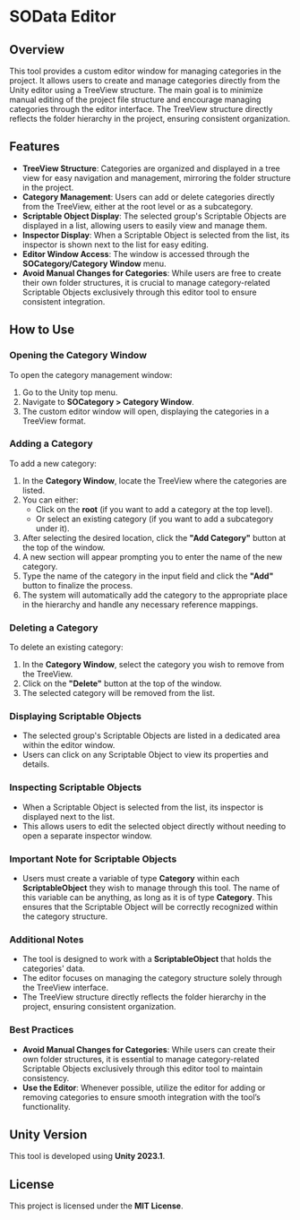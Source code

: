 # SOData Editor

## Overview
This tool provides a custom editor window for managing categories in the project. It allows users to create and manage categories directly from the Unity editor using a TreeView structure. The main goal is to minimize manual editing of the project file structure and encourage managing categories through the editor interface. The TreeView structure directly reflects the folder hierarchy in the project, ensuring consistent organization.

## Features
- **TreeView Structure**: Categories are organized and displayed in a tree view for easy navigation and management, mirroring the folder structure in the project.
- **Category Management**: Users can add or delete categories directly from the TreeView, either at the root level or as a subcategory.
- **Scriptable Object Display**: The selected group's Scriptable Objects are displayed in a list, allowing users to easily view and manage them.
- **Inspector Display**: When a Scriptable Object is selected from the list, its inspector is shown next to the list for easy editing.
- **Editor Window Access**: The window is accessed through the **SOCategory/Category Window** menu.
- **Avoid Manual Changes for Categories**: While users are free to create their own folder structures, it is crucial to manage category-related Scriptable Objects exclusively through this editor tool to ensure consistent integration.

## How to Use

### Opening the Category Window
To open the category management window:
1. Go to the Unity top menu.
2. Navigate to **SOCategory > Category Window**.
3. The custom editor window will open, displaying the categories in a TreeView format.

### Adding a Category
To add a new category:
1. In the **Category Window**, locate the TreeView where the categories are listed.
2. You can either:
   - Click on the **root** (if you want to add a category at the top level).
   - Or select an existing category (if you want to add a subcategory under it).
3. After selecting the desired location, click the **"Add Category"** button at the top of the window.
4. A new section will appear prompting you to enter the name of the new category.
5. Type the name of the category in the input field and click the **"Add"** button to finalize the process.
6. The system will automatically add the category to the appropriate place in the hierarchy and handle any necessary reference mappings.

### Deleting a Category
To delete an existing category:
1. In the **Category Window**, select the category you wish to remove from the TreeView.
2. Click on the **"Delete"** button at the top of the window.
3. The selected category will be removed from the list.

### Displaying Scriptable Objects
- The selected group's Scriptable Objects are listed in a dedicated area within the editor window.
- Users can click on any Scriptable Object to view its properties and details.

### Inspecting Scriptable Objects
- When a Scriptable Object is selected from the list, its inspector is displayed next to the list.
- This allows users to edit the selected object directly without needing to open a separate inspector window.

### Important Note for Scriptable Objects
- Users must create a variable of type **Category** within each **ScriptableObject** they wish to manage through this tool. The name of this variable can be anything, as long as it is of type **Category**. This ensures that the Scriptable Object will be correctly recognized within the category structure.

### Additional Notes
- The tool is designed to work with a **ScriptableObject** that holds the categories' data.
- The editor focuses on managing the category structure solely through the TreeView interface.
- The TreeView structure directly reflects the folder hierarchy in the project, ensuring consistent organization.

### Best Practices
- **Avoid Manual Changes for Categories**: While users can create their own folder structures, it is essential to manage category-related Scriptable Objects exclusively through this editor tool to maintain consistency.
- **Use the Editor**: Whenever possible, utilize the editor for adding or removing categories to ensure smooth integration with the tool’s functionality.

## Unity Version
This tool is developed using **Unity 2023.1**.

## License
This project is licensed under the **MIT License**.
